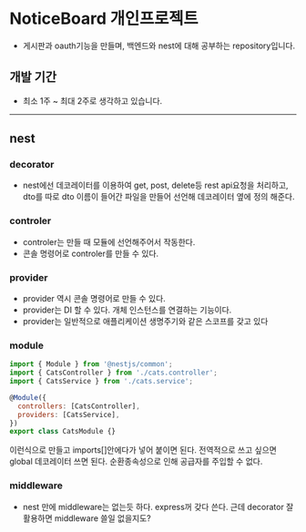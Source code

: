 # NoticeBoard 개인프로젝트

- 게시판과 oauth기능을 만들며, 백엔드와 nest에 대해 공부하는 repository입니다.

## 개발 기간

- 최소 1주 ~ 최대 2주로 생각하고 있습니다.

---

## nest

### decorator

- nest에선 데코레이터를 이용하여 get, post, delete등 rest api요청을 처리하고, dto를 따로 dto 이름이 들어간 파일을 만들어 선언해 데코레이터 옆에 정의 해준다.

### controler

- controler는 만들 때 모듈에 선언해주어서 작동한다.
- 콘솔 명령어로 controler를 만들 수 있다.

### provider

- provider 역시 콘솔 명령어로 만들 수 있다.
- provider는 DI 할 수 있다. 개체 인스턴스를 연결하는 기능이다.
- provider는 일반적으로 애플리케이션 생명주기와 같은 스코프를 갖고 있다

### module

```js
import { Module } from '@nestjs/common';
import { CatsController } from './cats.controller';
import { CatsService } from './cats.service';

@Module({
  controllers: [CatsController],
  providers: [CatsService],
})
export class CatsModule {}
```

이런식으로 만들고 imports[]안에다가 넣어 붙이면 된다. 전역적으로 쓰고 싶으면 global 데코레이터 쓰면 된다. 순환종속성으로 인해 공급자를 주입할 수 없다.

### middleware

- nest 만에 middleware는 없는듯 하다. express꺼 갖다 쓴다. 근데 decorator 잘 활용하면 middleware 쓸일 없을지도?
